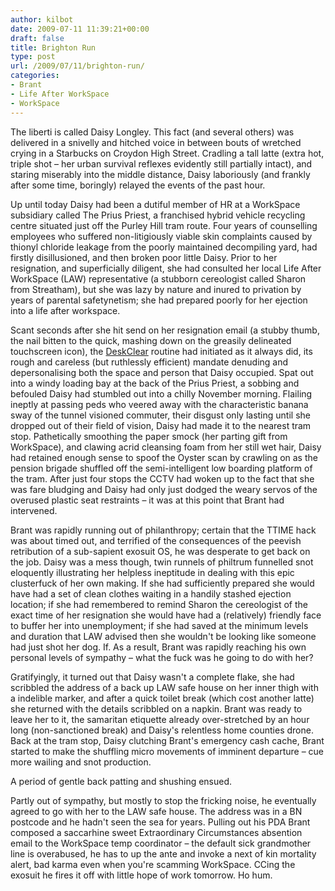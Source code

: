 ```yaml
---
author: kilbot
date: 2009-07-11 11:39:21+00:00
draft: false
title: Brighton Run
type: post
url: /2009/07/11/brighton-run/
categories:
- Brant
- Life After WorkSpace
- WorkSpace
---
```

The liberti is called Daisy Longley. This fact (and several others) was delivered in a snivelly and hitched voice in between bouts of wretched crying in a Starbucks on Croydon High Street. Cradling a tall latte (extra hot, triple shot – her urban survival reflexes evidently still partially intact), and staring miserably into the middle distance, Daisy laboriously (and frankly after some time, boringly) relayed the events of the past hour.

Up until today Daisy had been a dutiful member of HR at a WorkSpace subsidiary called The Prius Priest, a franchised hybrid vehicle recycling centre situated just off the Purley Hill tram route. Four years of counselling employees who suffered non-litigiously viable skin complaints caused by thionyl chloride leakage from the poorly maintained decompiling yard, had firstly disillusioned, and then broken poor little Daisy. Prior to her resignation, and superficially diligent, she had consulted her local Life After WorkSpace (LAW) representative (a stubborn cereologist called Sharon from Streatham), but she was lazy by nature and inured to privation by years of parental safetynetism; she had prepared poorly for her ejection into a life after workspace.

Scant seconds after she hit send on her resignation email (a stubby thumb, the nail bitten to the quick, mashing down on the greasily delineated touchscreen icon), the [DeskClear](/2008/05/11/this-way-to-the-egress/) routine had initiated as it always did, its rough and careless (but ruthlessly efficient) mandate denuding and depersonalising both the space and person that Daisy occupied. Spat out into a windy loading bay at the back of the Prius Priest, a sobbing and befouled Daisy had stumbled out into a chilly November morning. Flailing ineptly at passing peds who veered away with the characteristic banana sway of the tunnel visioned commuter, their disgust only lasting until she dropped out of their field of vision, Daisy had made it to the nearest tram stop. Pathetically smoothing the paper smock (her parting gift from WorkSpace), and clawing acrid cleansing foam from her still wet hair, Daisy had retained enough sense to spoof the Oyster scan by crawling on as the pension brigade shuffled off the semi-intelligent low boarding platform of the tram. After just four stops the CCTV had woken up to the fact that she was fare bludging and Daisy had only just dodged the weary servos of the overused plastic seat restraints – it was at this point that Brant had intervened.

Brant was rapidly running out of philanthropy; certain that the TTIME hack was about timed out, and terrified of the consequences of the peevish retribution of a sub-sapient exosuit OS, he was desperate to get back on the job. Daisy was a mess though, twin runnels of philtrum funnelled snot eloquently illustrating her helpless ineptitude in dealing with this epic clusterfuck of her own making. If she had sufficiently prepared she would have had a set of clean clothes waiting in a handily stashed ejection location; if she had remembered to remind Sharon the cereologist of the exact time of her resignation she would have had a (relatively) friendly face to buffer her into unemployment; if she had saved at the minimum levels and duration that LAW advised then she wouldn't be looking like someone had just shot her dog. If. As a result, Brant was rapidly reaching his own personal levels of sympathy – what the fuck was he going to do with her?

Gratifyingly, it turned out that Daisy wasn't a complete flake, she had scribbled the address of a back up LAW safe house on her inner thigh with a indelible marker, and after a quick toilet break (which cost another latte) she returned with the details scribbled on a napkin. Brant was ready to leave her to it, the samaritan etiquette already over-stretched by an hour long (non-sanctioned break) and Daisy's relentless home counties drone. Back at the tram stop, Daisy clutching Brant's emergency cash cache, Brant started to make the shuffling micro movements of imminent departure – cue more wailing and snot production.

A period of gentle back patting and shushing ensued.

Partly out of sympathy, but mostly to stop the fricking noise, he eventually agreed to go with her to the LAW safe house. The address was in a BN postcode and he hadn't seen the sea for years. Pulling out his PDA Brant composed a saccarhine sweet Extraordinary Circumstances absention email to the WorkSpace temp coordinator – the default sick grandmother line is overabused, he has to up the ante and invoke a next of kin mortality alert, bad karma even when you're scamming WorkSpace. CCing the exosuit he fires it off with little hope of work tomorrow. Ho hum.
